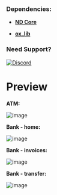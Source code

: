 ### Dependencies:

* [**ND Core**](https://github.com/ND-Framework/ND_Core/releases)

* [**ox_lib**](https://github.com/overextended/ox_lib/releases)

### Need Support?
[![Discord](https://discordapp.com/api/guilds/857672921912836116/widget.png?style=banner3)](https://discord.gg/Z9Mxu72zZ6)

# Preview

**ATM:**

![image](https://user-images.githubusercontent.com/86536434/215471458-c065a3a3-b7cc-4913-ad5a-26ce10dee16e.png)

**Bank - home:**

![image](https://user-images.githubusercontent.com/86536434/215471727-9a2a801a-72ca-4d9c-a690-f4b4ad11df8b.png)

**Bank - invoices:**

![image](https://user-images.githubusercontent.com/86536434/215471844-6ff6db72-97f3-4ec0-9103-f65777f657b9.png)

**Bank - transfer:**

![image](https://user-images.githubusercontent.com/86536434/215471971-49b36967-c29e-45b9-aa05-53f50f85f317.png)
